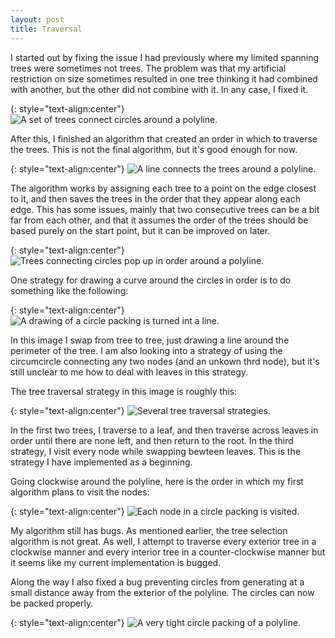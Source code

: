 ```yaml
---
layout: post
title: Traversal
---
```


I started out by fixing the issue I had previously where my limited spanning trees were sometimes not trees. The problem was that my artificial restriction on size sometimes resulted in one tree thinking it had combined with another, but the other did not combine with it. In any case, I fixed it.

{: style="text-align:center"}
![A set of trees connect circles around a polyline.](https://raw.githubusercontent.com/MichaelMBradley/Detailing/gh-pages/_assets/05-13/SmallKruskalFixed.png)

After this, I finished an algorithm that created an order in which to traverse the trees. This is not the final algorithm, but it's good enough for now.

{: style="text-align:center"}
![A line connects the trees around a polyline.](https://raw.githubusercontent.com/MichaelMBradley/Detailing/gh-pages/_assets/05-13/KruskalTraverse.png)

The algorithm works by assigning each tree to a point on the edge closest to it, and then saves the trees in the order that they appear along each edge. This has some issues, mainly that two consecutive trees can be a bit far from each other, and that it assumes the order of the trees should be based purely on the start point, but it can be improved on later.

{: style="text-align:center"}
![Trees connecting circles pop up in order around a polyline.](https://raw.githubusercontent.com/MichaelMBradley/Detailing/gh-pages/_assets/05-13/TreeSelection.gif)

One strategy for drawing a curve around the circles in order is to do something like the following:

{: style="text-align:center"}
![A drawing of a circle packing is turned int a line.](https://raw.githubusercontent.com/MichaelMBradley/Detailing/gh-pages/_assets/05-13/GraphToLine.jpeg)

In this image I swap from tree to tree, just drawing a line around the perimeter of the tree. I am also looking into a strategy of using the circumcircle connecting any two nodes (and an unkown thrd node), but it's still unclear to me how to deal with leaves in this strategy.

The tree traversal strategy in this image is roughly this:

{: style="text-align:center"}
![Several tree traversal strategies.](https://raw.githubusercontent.com/MichaelMBradley/Detailing/gh-pages/_assets/05-13/GraphTraversal.jpeg)

In the first two trees, I traverse to a leaf, and then traverse across leaves in order until there are none left, and then return to the root. In the third strategy, I visit every node while swapping bewteen leaves. This is the strategy I have implemented as a beginning.

Going clockwise around the polyline, here is the order in which my first algorithm plans to visit the nodes:

{: style="text-align:center"}
![Each node in a circle packing is visited.](https://raw.githubusercontent.com/MichaelMBradley/Detailing/gh-pages/_assets/05-13/CompleteTraverse.gif)

My algorithm still has bugs. As mentioned earlier, the tree selection algorithm is not great. As well, I attempt to traverse every exterior tree in a clockwise manner and every interior tree in a counter-clockwise manner but it seems like my current implementation is bugged.

Along the way I also fixed a bug preventing circles from generating at a small distance away from the exterior of the polyline. The circles can now be packed properly.

{: style="text-align:center"}
![A very tight circle packing of a polyline.](https://raw.githubusercontent.com/MichaelMBradley/Detailing/gh-pages/_assets/05-13/TightPacking.png)
